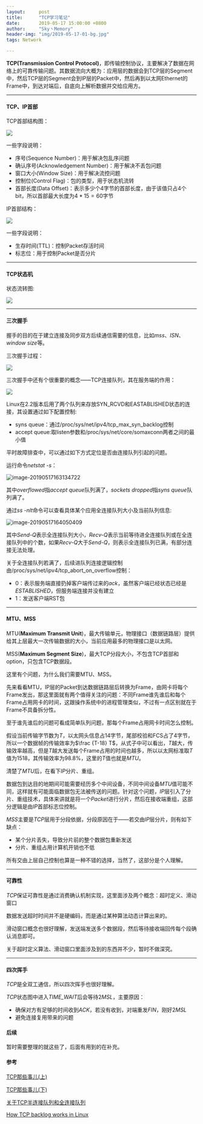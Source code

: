 ```yaml
---
layout:     post
title:      "TCP学习笔记"
date:       2019-05-17 15:00:00 +0800
author:     "Sky丶Memory"
header-img: "img/2019-05-17-01-bg.jpg"
tags: Network

---
```


**TCP(Transmission Control Protocol)**，即传输控制协议，主要解决了数据在网络上的可靠传输问题。其数据流向大概为：应用层的数据会到TCP层的Segment中，然后TCP层的Segment会到IP层的Packet中，然后再到以太网Ethernet的Frame中，到达对端后，自底向上解析数据并交给应用方。

---

#### TCP、IP首部

TCP首部结构图：

![](/img/2019-05-17-01-01.png)

一些字段说明：

- 序号(Sequence Number)：用于解决包乱序问题
- 确认序号(Acknowledgement Number)：用于解决不丢包问题
- 窗口大小(Window Size)：用于解决流控问题
- 控制位(Control Flag)：包的类型，用于状态机流转
- 首部长度(Data Offset)：表示多少个4字节的首部长度，由于该值只占4个bit，所以首部最大长度为$4*15=60$字节

IP首部结构：

![](/img/2019-05-17-01-02.png)

一些字段说明：

- 生存时间(TTL)：控制Packet存活时间
- 标志位：用于控制Packet是否分片

---

#### TCP状态机

状态流转图:

![](/img/2019-05-17-01-03.png)

---

#### 三次握手

握手的目的在于建立连接及同步双方后续通信需要的信息，比如*mss*、*ISN*、*window size*等。

三次握手过程：

![](/img/2019-05-17-01-04.png)

三次握手中还有个很重要的概念——TCP连接队列，其在服务端的作用：

![](/img/2019-05-17-01-05.jpg)

Linux在2.2版本后用了两个队列来存放SYN_RCVD和EASTABLISHED状态的连接，其设置通过如下配置控制:

- syns queue：通过/proc/sys/net/ipv4/tcp_max_syn_backlog控制
- accept queue:取listen参数和/proc/sys/net/core/somaxconn两者之间的最小值

平时故障排查中，可以通过如下方式定位是否由连接队列引起的问题。

运行命令*netstat -s*：

![image-20190517163134722](/img/2019-05-17-01-06.png)

其中*overflowed*指*accept queue*队列满了，*sockets dropped*指*syns queue*队列满了。

通过*ss -nlt*命令可以查看具体某个应用全连接队列大小及当前队列信息:

![image-20190517164050409](/img/2019-05-17-01-07.png)

其中*Send-Q*表示全连接队列大小，*Recv-Q*表示当前等待进全连接队列或在全连接队列中的个数，如果*Recv-Q*大于*Send-Q*，则表示全连接队列已满，有部分连接无法处理。

关于全连接队列若满了，后续进队列连接逻辑控制由/proc/sys/net/ipv4/tcp_abort_on_overflow控制：

- 0：表示服务端直接扔掉客户端传过来的*ack*，虽然客户端已经状态已经是*ESTABLISHED*，但服务端连接并没有建立
- 1：发送客户端RST包

---

#### MTU、MSS

MTU(**Maximum Transmit Unit**)，最大传输单元，物理接口（数据链路层）提供给其上层最大一次传输数据的大小，当前应用最多的物理接口是以太网。

MSS(**Maximum Segment Size**)，最大TCP分段大小，不包含TCP首部和option，只包含TCP数据段。

这里有个问题，为什么我们需要MTU、MSS。

先来看看MTU，IP层的Packet到达数据链路层后转换为Frame，由网卡将每个Frame发出，那这里面就有两个值得关注的问题：不同Frame谁先谁后和每个Frame占用网卡的时间，这跟操作系统中的进程管理类似，不过有一点区别就在于Frame不具备拆分性。

至于谁先谁后的问题可看成简单队列问题，那每个Frame占用网卡时间怎么控制。

假设当前传输字节数为*T*，以太网头信息占14字节，尾部校验和FCS占了4字节，所以一个数据帧的传输效率为$\frac {T-18} T$，从式子中可以看出，*T*越大，传输效率越高，但是*T*越大发送每个Frame占用的时间也越多，所以以太网标准取*T*值为1518，其传输效率为$98.8\%$，这里的*T*值也就是*MTU*。

清楚了*MTU*后，在看下*IP*分片、重组。

数据包到达目的地期间可能需要经历多个中间设备，不同中间设备*MTU*值可能不同，这样就有可能面临数据包无法被传送的问题。针对这个问题，*IP*层引入了分片、重组技术，具体来讲就是将一个*Packet*进行分片，然后在接收端重组，这部分逻辑是由*IP*首部标志位控制。

*MSS*主要是*TCP*层用于分段依据，分段原因在于——若交由*IP*层分片，则有如下缺点：

- 某个分片丢失，导致分片前的整个数据包重新发送
- 分片、重组占用计算机开销也不低

所有交由上层自己控制也算是一种不错的选择，当然了，这部分是个人理解。

---

#### 可靠性

*TCP*保证可靠性是通过消费确认机制实现，这里面涉及两个概念：超时定义、滑动窗口

数据发送超时时间并不是硬编码，而是通过某种算法动态计算出来的。

滑动窗口概念也很好理解，发送端发送多个数据段，然后等待接收端回传每个段确认消息即可。

关于超时定义算法、滑动窗口里面涉及到的东西并不少，暂时不做深究。

---

#### 四次挥手

*TCP*是全双工通信，所以四次挥手也很好理解。

*TCP*状态图中进入*TIME_WAIT*后会等待$2MSL$，主要原因：

- 确保对方有足够的时间收到*ACK*，若没有收到，对端重发*FIN*，刚好$2MSL$
- 避免连接复用带来的问题

#### 后续

暂时需要整理的就这些了，后面有用到的在补充。

#### 参考

[TCP那些事儿(上)](https://coolshell.cn/articles/11564.html/comment-page-1#comments)

[TCP那些事儿(下)](https://coolshell.cn/articles/11609.html)

[关于TCP半连接队列和全连接队列]([http://jm.taobao.org/2017/05/25/525-1/](http://jm.taobao.org/2017/05/25/525-1/))

[How TCP backlog works in Linux]([http://veithen.io/2014/01/01/how-tcp-backlog-works-in-linux.html](http://veithen.io/2014/01/01/how-tcp-backlog-works-in-linux.html))